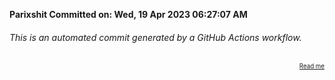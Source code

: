 **Parixshit Committed on: Wed, 19 Apr 2023 06:27:07 AM** <!-- 30e7d7e7-4db1-437d-8cf5-c965dca5fffc -->

###### This is an automated commit generated by a GitHub Actions workflow.

<div align="right"><sub><sup><a href="https://github.com/Parixshit/AutoCommit.git">Read me</a></sup></sub></div>
